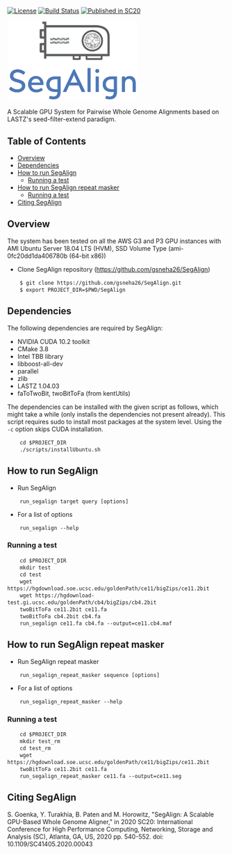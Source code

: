 [license-badge]: https://img.shields.io/badge/License-MIT-yellow.svg 
[license-link]: https://opensource.org/licenses/MIT

[![License][license-badge]][license-link]
[![Build Status](https://travis-ci.com/gsneha26/SegAlign.svg?branch=master)](https://travis-ci.com/gsneha26/SegAlign)
[![Published in SC20](https://img.shields.io/badge/published%20in-SC20-blue.svg)](https://doi.ieeecomputersociety.org/10.1109/SC41405.2020.00043)

<img src="logo.png" width="300">

A Scalable GPU System for Pairwise Whole Genome Alignments based on LASTZ's seed-filter-extend paradigm.

## Table of Contents

- [Overview](#overview)
- [Dependencies](#dependencies)
- [How to run SegAlign](#run)
    - [Running a test](#test)
- [How to run SegAlign repeat masker](#run_rm)
    - [Running a test](#test_rm)
- [Citing SegAlign](#cite_segalign)

## <a name="overview"></a> Overview

The system has been tested on all the AWS G3 and P3 GPU instances with AMI Ubuntu Server 18.04 LTS (HVM), SSD Volume Type (ami-0fc20dd1da406780b (64-bit x86))

* Clone SegAlign repository (https://github.com/gsneha26/SegAlign)

```
    $ git clone https://github.com/gsneha26/SegAlign.git
    $ export PROJECT_DIR=$PWD/SegAlign
```

## <a name="dependencies"></a> Dependencies
The following dependencies are required by SegAlign:
  * NVIDIA CUDA 10.2 toolkit
  * CMake 3.8
  * Intel TBB library
  * libboost-all-dev
  * parallel
  * zlib
  * LASTZ 1.04.03
  * faToTwoBit, twoBitToFa (from kentUtils)

The dependencies can be installed with the given script as follows, which might take a while (only installs the dependencies not present already). This script requires sudo to install most packages at the system level. Using the `-c` option skips CUDA installation. 

```
    cd $PROJECT_DIR
    ./scripts/installUbuntu.sh
```

## <a name="run"></a> How to run SegAlign
* Run SegAlign

```
    run_segalign target query [options]
```

* For a list of options 

```
    run_segalign --help
```

### <a name="test"></a> Running a test

```
    cd $PROJECT_DIR
    mkdir test
    cd test
    wget https://hgdownload.soe.ucsc.edu/goldenPath/ce11/bigZips/ce11.2bit
    wget https://hgdownload-test.gi.ucsc.edu/goldenPath/cb4/bigZips/cb4.2bit 
    twoBitToFa ce11.2bit ce11.fa
    twoBitToFa cb4.2bit cb4.fa
    run_segalign ce11.fa cb4.fa --output=ce11.cb4.maf
```

## <a name="run_rm"></a> How to run SegAlign repeat masker
* Run SegAlign repeat masker

```
    run_segalign_repeat_masker sequence [options]
```

* For a list of options 

```
    run_segalign_repeat_masker --help
```

### <a name="test_rm"></a> Running a test

```
    cd $PROJECT_DIR
    mkdir test_rm
    cd test_rm
    wget https://hgdownload.soe.ucsc.edu/goldenPath/ce11/bigZips/ce11.2bit
    twoBitToFa ce11.2bit ce11.fa
    run_segalign_repeat_masker ce11.fa --output=ce11.seg
```

## <a name="cite_segalign"></a> Citing SegAlign

S. Goenka, Y. Turakhia, B. Paten and M. Horowitz,  "SegAlign: A Scalable GPU-Based Whole Genome Aligner," in 2020 SC20: International Conference for High Performance Computing, Networking, Storage and Analysis (SC), Atlanta, GA, US, 2020 pp. 540-552. doi: 10.1109/SC41405.2020.00043
